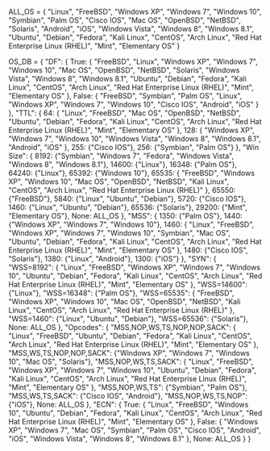 ALL_OS = {
    "Linux", "FreeBSD", "Windows XP", "Windows 7", "Windows 10", 
    "Symbian", "Palm OS", "Cisco IOS", "Mac OS", "OpenBSD", 
    "NetBSD", "Solaris", "Android", "iOS", "Windows Vista", 
    "Windows 8", "Windows 8.1", "Ubuntu", "Debian", "Fedora",
    "Kali Linux", "CentOS", "Arch Linux", "Red Hat Enterprise Linux (RHEL)",
    "Mint", "Elementary OS"
}

OS_DB = {
    "DF": {
        True: {
            "FreeBSD", "Linux", "Windows XP", "Windows 7", "Windows 10", 
            "Mac OS", "OpenBSD", "NetBSD", "Solaris", "Windows Vista", 
            "Windows 8", "Windows 8.1", "Ubuntu", "Debian", "Fedora", 
            "Kali Linux", "CentOS", "Arch Linux", "Red Hat Enterprise Linux (RHEL)", 
            "Mint", "Elementary OS"
        },
        False: {
            "FreeBSD", "Symbian", "Palm OS", "Linux", "Windows XP", 
            "Windows 7", "Windows 10", "Cisco IOS", "Android", "iOS"
        }
    },
    "TTL": {
        64: {
            "Linux", "FreeBSD", "Mac OS", "OpenBSD", "NetBSD", "Ubuntu", 
            "Debian", "Fedora", "Kali Linux", "CentOS", "Arch Linux", 
            "Red Hat Enterprise Linux (RHEL)", "Mint", "Elementary OS"
        },
        128: {
            "Windows XP", "Windows 7", "Windows 10", "Windows Vista", 
            "Windows 8", "Windows 8.1", "Android", "iOS"
        },
        255: {"Cisco IOS"},
        256: {"Symbian", "Palm OS"}
    },
    "Win Size": {
        8192: {"Symbian", "Windows 7", "Fedora", "Windows Vista", "Windows 8", "Windows 8.1"},
        14600: {"Linux"},
        16348: {"Palm OS"},
        64240: {"Linux"},
        65392: {"Windows 10"},
        65535: {
            "FreeBSD", "Windows XP", "Windows 10", "Mac OS", "OpenBSD", 
            "NetBSD", "Kali Linux", "CentOS", "Arch Linux", "Red Hat Enterprise Linux (RHEL)"
        },
        65550: {"FreeBSD"},
        5840: {"Linux", "Ubuntu", "Debian"},
        5720: {"Cisco IOS"},
        1460: {"Linux", "Ubuntu", "Debian"},
        65536: {"Solaris"},
        29200: {"Mint", "Elementary OS"},
        None: ALL_OS
    },
    "MSS": {
        1350: {"Palm OS"},
        1440: {"Windows XP", "Windows 7", "Windows 10"},
        1460: {
            "Linux", "FreeBSD", "Windows XP", "Windows 7", "Windows 10", 
            "Symbian", "Mac OS", "Ubuntu", "Debian", "Fedora", "Kali Linux", 
            "CentOS", "Arch Linux", "Red Hat Enterprise Linux (RHEL)", 
            "Mint", "Elementary OS"
        },
        1480: {"Cisco IOS", "Solaris"},
        1380: {"Linux", "Android"},
        1300: {"iOS"}
    },
    "SYN": {
        "WSS=8192": {
            "Linux", "FreeBSD", "Windows XP", "Windows 7", "Windows 10", 
            "Ubuntu", "Debian", "Fedora", "Kali Linux", "CentOS", "Arch Linux", 
            "Red Hat Enterprise Linux (RHEL)", "Mint", "Elementary OS"
        },
        "WSS=14600": {"Linux"},
        "WSS=16348": {"Palm OS"},
        "WSS=65535": {
            "FreeBSD", "Windows XP", "Windows 10", "Mac OS", "OpenBSD", 
            "NetBSD", "Kali Linux", "CentOS", "Arch Linux", "Red Hat Enterprise Linux (RHEL)"
        },
        "WSS=1460": {"Linux", "Ubuntu", "Debian"},
        "WSS=65536": {"Solaris"},
        None: ALL_OS
    },
    "Opcodes": {
        "MSS,NOP,WS,TS,NOP,NOP,SACK": {
            "Linux", "FreeBSD", "Ubuntu", "Debian", "Fedora", "Kali Linux", 
            "CentOS", "Arch Linux", "Red Hat Enterprise Linux (RHEL)", 
            "Mint", "Elementary OS"
        },
        "MSS,WS,TS,NOP,NOP,SACK": {"Windows XP", "Windows 7", "Windows 10", "Mac OS", "Solaris"},
        "MSS,NOP,WS,TS,SACK": {
            "Linux", "FreeBSD", "Windows XP", "Windows 7", "Windows 10", 
            "Ubuntu", "Debian", "Fedora", "Kali Linux", "CentOS", "Arch Linux", 
            "Red Hat Enterprise Linux (RHEL)", "Mint", "Elementary OS"
        },
        "MSS,NOP,WS,TS": {"Symbian", "Palm OS"},
        "MSS,WS,TS,SACK": {"Cisco IOS", "Android"},
        "MSS,NOP,WS,TS,NOP": {"iOS"},
        None: ALL_OS
    },
    "ECN": {
        True: {
            "Linux", "FreeBSD", "Windows 10", "Ubuntu", "Debian", "Fedora", 
            "Kali Linux", "CentOS", "Arch Linux", "Red Hat Enterprise Linux (RHEL)", 
            "Mint", "Elementary OS"
        },
        False: {
            "Windows XP", "Windows 7", "Mac OS", "Symbian", "Palm OS", "Cisco IOS", 
            "Android", "iOS", "Windows Vista", "Windows 8", "Windows 8.1"
        },
        None: ALL_OS
    }
}

